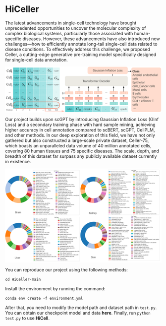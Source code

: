 # HiCeller

The latest advancements in single-cell technology have brought unprecedented opportunities to uncover the molecular complexity of complex biological systems, particularly those associated with human-specific diseases. However, these advancements have also introduced new challenges—how to efficiently annotate long-tail single-cell data related to disease conditions. To effectively address this challenge, we proposed Celler, a cutting-edge generative pre-training model specifically designed for single-cell data annotation.
<p align="center">
<img src="https://github.com/YaoGina/HiCeller/blob/main/s3.png" width="1100" align="center">
</p>
Our project builds upon scGPT by introducing Gaussian Inflation Loss (GInf Loss) and a secondary training phase with hard sample mining, achieving higher accuracy in cell annotation compared to scBERT, scGPT, CellPLM, and other methods.
In our deep exploration of this field, we have not only gathered but also constructed a large-scale private dataset, Celler-75, which boasts an unparalleled data volume of 40 million annotated cells, covering 80 human tissues and 75 specific diseases. The scale, depth, and breadth of this dataset far surpass any publicly available dataset currently in existence.
<p align="center">
<img src="https://github.com/YaoGina/HiCeller/blob/main/4data.png" width="1100" align="center">
</p>
You can reproduce our project using the following methods:

```
cd HiCeller-main
```

Install the environment by running the command: 

```
conda env create -f environment.yml
```

After that, you need to modify the model path and dataset path in `test.py`. You can obtain our checkpoint model and data **here**. Finally, run `python test.py` to use **HiCell**.
